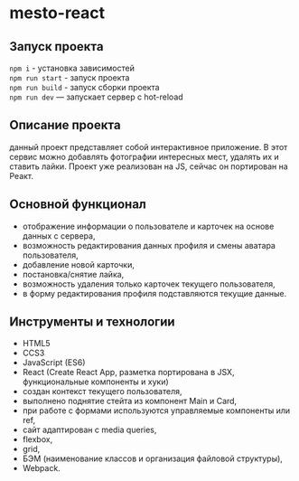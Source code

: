 # mesto-react

## Запуск проекта

`npm i` - установка зависимостей  
`npm run start` - запуск проекта  
`npm run build` - запуск сборки проекта  
`npm run dev` — запускает сервер с hot-reload

## Описание проекта
данный проект представляет собой интерактивное приложение. В этот сервис можно добавлять фотографии интересных мест, удалять их и ставить лайки.
Проект уже реализован на JS, сейчас он портирован на Реакт.

## Основной функционал
* отображение информации о пользователе и карточек на основе данных с сервера,
* возможность редактирования данных профиля и смены аватара пользователя,
* добавление новой карточки,
* постановка/снятие лайка,
* возможность удаления только карточек текущего пользователя,
* в форму редактирования профиля подставляются текущие данные.

## Инструменты и технологии
* HTML5
* CCS3
* JavaScript (ES6)
* React (Create React App, разметка портирована в JSX, функциональные компоненты и хуки)
* создан контекст текущего пользователя,
* выполнено поднятие стейта из компонент Main и Card,
* при работе с формами используются управляемые компоненты или ref,
* сайт адаптирован c media queries,
* flexbox,
* grid,
* БЭМ (наименование классов и организация файловой структуры),
* Webpack.

